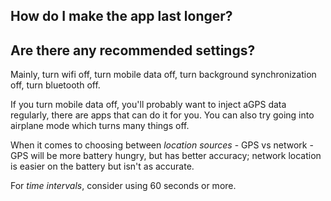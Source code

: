 ## How do I make the app last longer?
## Are there any recommended settings?

Mainly, turn wifi off, turn mobile data off, turn background synchronization off, turn bluetooth off. 

If you turn mobile data off, you'll probably want to inject aGPS data regularly, there are apps that can do it for you. You can also try going into airplane mode which turns many things off. 

When it comes to choosing between *location sources* - GPS vs network - GPS will be more battery hungry, but has better accuracy; network location is easier on the battery but isn't as accurate.

For *time intervals*, consider using 60 seconds or more.